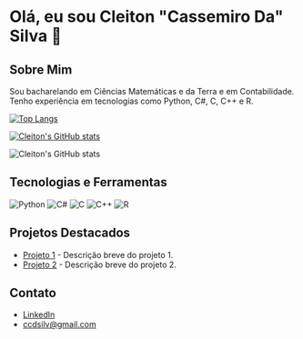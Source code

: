 # Olá, eu sou Cleiton "Cassemiro Da" Silva 👋


## Sobre Mim
Sou bacharelando em Ciências Matemáticas e da Terra e em Contabilidade. Tenho experiência em tecnologias como Python, C#, C, C++ e R. 

[![Top Langs](https://github-readme-stats.vercel.app/api/top-langs/?username=ccdsilva)](https://github.com/ccdsilva/github-readme-stats)

[![Cleiton's GitHub stats](https://github-readme-stats.vercel.app/api?username=ccdsilva&count_private=true)](https://github.com/ccdsilva/github-readme-stats)

![Cleiton's GitHub stats](https://github-readme-stats.vercel.app/api?username=ccdsilva&hide=contribs,prs)
## Tecnologias e Ferramentas
![Python](https://img.shields.io/badge/Python-3776AB?style=for-the-badge&logo=python&logoColor=white)
![C#](https://img.shields.io/badge/C%23-239120?style=for-the-badge&logo=csharp&logoColor=white)
![C](https://img.shields.io/badge/C-00599C?style=for-the-badge&logo=c&logoColor=white)
![C++](https://img.shields.io/badge/C%2B%2B-00599C?style=for-the-badge&logo=c%2B%2B&logoColor=white)
![R](https://img.shields.io/badge/R-276DC3?style=for-the-badge&logo=r&logoColor=white)

## Projetos Destacados
- [Projeto 1](URL_do_Projeto) - Descrição breve do projeto 1.
- [Projeto 2](URL_do_Projeto) - Descrição breve do projeto 2.

## Contato
- [LinkedIn](URL_do_LinkedIn)
- [ccdsilv@gmail.com](mailto:ccdsilv@gmail.com)
